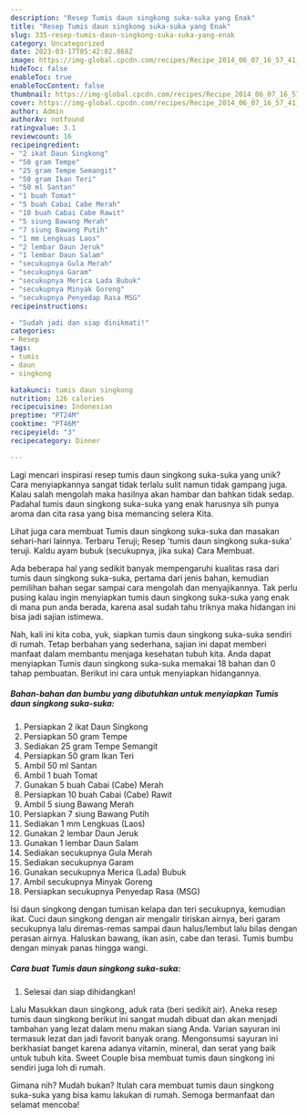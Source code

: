 ```yaml
---
description: "Resep Tumis daun singkong suka-suka yang Enak"
title: "Resep Tumis daun singkong suka-suka yang Enak"
slug: 335-resep-tumis-daun-singkong-suka-suka-yang-enak
category: Uncategorized
date: 2023-03-17T05:42:02.868Z
image: https://img-global.cpcdn.com/recipes/Recipe_2014_06_07_16_57_41_659_97e503_original_20140427_060153/680x482cq70/tumis-daun-singkong-suka-suka-foto-resep-utama.jpg
hideToc: false
enableToc: true
enableTocContent: false
thumbnail: https://img-global.cpcdn.com/recipes/Recipe_2014_06_07_16_57_41_659_97e503_original_20140427_060153/680x482cq70/tumis-daun-singkong-suka-suka-foto-resep-utama.jpg
cover: https://img-global.cpcdn.com/recipes/Recipe_2014_06_07_16_57_41_659_97e503_original_20140427_060153/680x482cq70/tumis-daun-singkong-suka-suka-foto-resep-utama.jpg
author: Admin
authorAv: notfound
ratingvalue: 3.1
reviewcount: 16
recipeingredient:
- "2 ikat Daun Singkong"
- "50 gram Tempe"
- "25 gram Tempe Semangit"
- "50 gram Ikan Teri"
- "50 ml Santan"
- "1 buah Tomat"
- "5 buah Cabai Cabe Merah"
- "10 buah Cabai Cabe Rawit"
- "5 siung Bawang Merah"
- "7 siung Bawang Putih"
- "1 mm Lengkuas Laos"
- "2 lembar Daun Jeruk"
- "1 lembar Daun Salam"
- "secukupnya Gula Merah"
- "secukupnya Garam"
- "secukupnya Merica Lada Bubuk"
- "secukupnya Minyak Goreng"
- "secukupnya Penyedap Rasa MSG"
recipeinstructions:

- "Sudah jadi dan siap dinikmati!"
categories:
- Resep
tags:
- tumis
- daun
- singkong

katakunci: tumis daun singkong 
nutrition: 126 calories
recipecuisine: Indonesian
preptime: "PT24M"
cooktime: "PT46M"
recipeyield: "3"
recipecategory: Dinner

---
```





Lagi mencari inspirasi resep tumis daun singkong suka-suka yang unik? Cara menyiapkannya sangat tidak terlalu sulit namun tidak gampang juga. Kalau salah mengolah maka hasilnya akan hambar dan bahkan tidak sedap. Padahal tumis daun singkong suka-suka yang enak harusnya sih punya aroma dan cita rasa yang bisa memancing selera Kita.





Lihat juga cara membuat Tumis daun singkong suka-suka dan masakan sehari-hari lainnya. Terbaru Teruji; Resep &#39;tumis daun singkong suka-suka&#39; teruji. Kaldu ayam bubuk (secukupnya, jika suka) Cara Membuat.

Ada beberapa hal yang sedikit banyak mempengaruhi kualitas rasa dari tumis daun singkong suka-suka, pertama dari jenis bahan, kemudian pemilihan bahan segar sampai cara mengolah dan menyajikannya. Tak perlu pusing kalau ingin menyiapkan tumis daun singkong suka-suka yang enak di mana pun anda berada, karena asal sudah tahu triknya maka hidangan ini bisa jadi sajian istimewa.






Nah, kali ini kita coba, yuk, siapkan tumis daun singkong suka-suka sendiri di rumah. Tetap berbahan yang sederhana, sajian ini dapat memberi manfaat dalam membantu menjaga kesehatan tubuh kita. Anda dapat menyiapkan Tumis daun singkong suka-suka memakai 18 bahan dan 0 tahap pembuatan. Berikut ini cara untuk menyiapkan hidangannya.

<!--inarticleads1-->

##### Bahan-bahan dan bumbu yang dibutuhkan untuk menyiapkan Tumis daun singkong suka-suka:

1. Persiapkan 2 ikat Daun Singkong
1. Persiapkan 50 gram Tempe
1. Sediakan 25 gram Tempe Semangit
1. Persiapkan 50 gram Ikan Teri
1. Ambil 50 ml Santan
1. Ambil 1 buah Tomat
1. Gunakan 5 buah Cabai (Cabe) Merah
1. Persiapkan 10 buah Cabai (Cabe) Rawit
1. Ambil 5 siung Bawang Merah
1. Persiapkan 7 siung Bawang Putih
1. Sediakan 1 mm Lengkuas (Laos)
1. Gunakan 2 lembar Daun Jeruk
1. Gunakan 1 lembar Daun Salam
1. Sediakan secukupnya Gula Merah
1. Sediakan secukupnya Garam
1. Gunakan secukupnya Merica (Lada) Bubuk
1. Ambil secukupnya Minyak Goreng
1. Persiapkan secukupnya Penyedap Rasa (MSG)


Isi daun singkong dengan tumisan kelapa dan teri secukupnya, kemudian ikat. Cuci daun singkong dengan air mengalir tiriskan airnya, beri garam secukupnya lalu diremas-remas sampai daun halus/lembut lalu bilas dengan perasan airnya. Haluskan bawang, ikan asin, cabe dan terasi. Tumis bumbu dengan minyak panas hingga wangi. 

<!--inarticleads2-->

##### Cara buat Tumis daun singkong suka-suka:


1. Selesai dan siap dihidangkan!

Lalu Masukkan daun singkong, aduk rata (beri sedikit air). Aneka resep tumis daun singkong berikut ini sangat mudah dibuat dan akan menjadi tambahan yang lezat dalam menu makan siang Anda. Varian sayuran ini termasuk lezat dan jadi favorit banyak orang. Mengonsumsi sayuran ini berkhasiat banget karena adanya vitamin, mineral, dan serat yang baik untuk tubuh kita. Sweet Couple bisa membuat tumis daun singkong ini sendiri juga loh di rumah. 

Gimana nih? Mudah bukan? Itulah cara membuat tumis daun singkong suka-suka yang bisa kamu lakukan di rumah. Semoga bermanfaat dan selamat mencoba!
